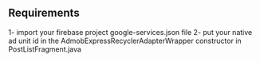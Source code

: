 Requirements
------------
1- import your firebase project google-services.json file
2- put your native ad unit id in the AdmobExpressRecyclerAdapterWrapper constructor in PostListFragment.java